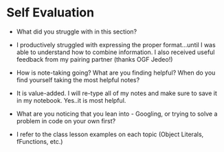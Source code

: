 # Self Evaluation

- What did you struggle with in this section?
* I productively struggled with expressing the proper format...until I was able to understand how to combine information. I also received useful feedback from my pairing partner (thanks OGF Jedeo!)

- How is note-taking going? What are you finding helpful? When do you find yourself taking the most helpful notes?
* It is value-added. I will re-type all of my notes and make sure to save it in my notebook.  Yes..it is most helpful.

- What are you noticing that you lean into - Googling, or trying to solve a problem in code on your own first?
* I refer to the class lesson examples on each topic (Object Literals, fFunctions, etc.)
